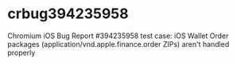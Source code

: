 # crbug394235958
Chromium iOS Bug Report #394235958 test case: iOS Wallet Order packages (application/vnd.apple.finance.order ZIPs) aren't handled properly

